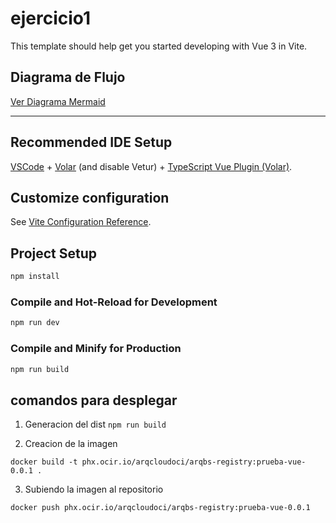 # ejercicio1

This template should help get you started developing with Vue 3 in Vite.

## Diagrama de Flujo

[Ver Diagrama Mermaid](./diagrama/diagramaFlujo.md)
***
## Recommended IDE Setup

[VSCode](https://code.visualstudio.com/) + [Volar](https://marketplace.visualstudio.com/items?itemName=Vue.volar) (and disable Vetur) + [TypeScript Vue Plugin (Volar)](https://marketplace.visualstudio.com/items?itemName=Vue.vscode-typescript-vue-plugin).

## Customize configuration

See [Vite Configuration Reference](https://vitejs.dev/config/).

## Project Setup

```sh
npm install
```

### Compile and Hot-Reload for Development

```sh
npm run dev
```

### Compile and Minify for Production

```sh
npm run build
```

## comandos para desplegar

1. Generacion del dist
`npm run build`

2. Creacion de la imagen

`docker build -t phx.ocir.io/arqcloudoci/arqbs-registry:prueba-vue-0.0.1 .`

3. Subiendo la imagen al repositorio

`docker push phx.ocir.io/arqcloudoci/arqbs-registry:prueba-vue-0.0.1`
